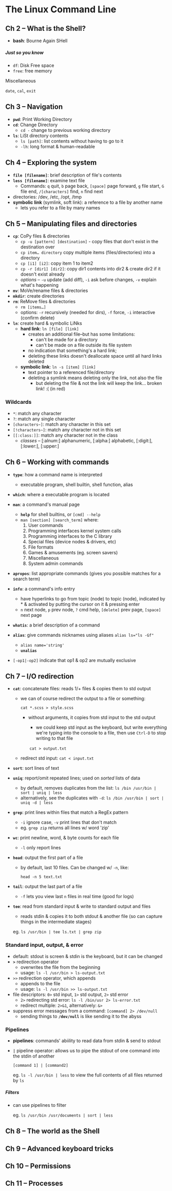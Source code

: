 # The Linux Command Line

## Ch 2 – What is the Shell?

* __bash__: Bourne Again SHell

##### Just so you know

* `df`: Disk Free space
* `free`: free memory

Miscellaneous

`date`, `cal`, `exit`



## Ch 3 – Navigation

* __`pwd`__: Print Working Directory
* __`cd`__: Change Directory
  * `cd -` change to previous working directory
* __`ls`__: LiSt directory contents
  * `ls [path]`: list contents without having to go to it
  * `-lh`: long format & human-readable



## Ch 4 – Exploring the system

* __`file [filename]`__: brief description of file's contents
* __`less [filename]`__: examine text file
  - Commands: `q` quit, `b` page back, `[space]` page forward, `g` file start, `G` file end, `/[characters]` find, `n` find next
* directories: /dev, /etc, /opt, /tmp
* __symbolic link__ (symlink, soft link): a reference to a file by another name
  - lets you refer to a file by many names



## Ch 5 – Manipulating files and directories

* __`cp`__: CoPy files & directories
  * `cp -u [pattern] [destination]` - copy files that don't exist in the destination over
  * `cp item… directory` copy multiple items (files/directories) into a directory
  * `cp [i1] [i2]`:  copy item 1 to item2
  * `cp -r [dir1] [dir2]`: copy dir1 contents into dir2 & create dir2 if it doesn't exist already
  * _options_ – `-u` update (add diff), `-i` ask before changes, `-v` explain what's happening
* __`mv`__: MoVe/rename files & directories
* __`mkdir`__: create directories
* __`rm`__: ReMove files & directories
  * `rm [items…]`
  * options: `-r` recursively (needed for dirs), `-f` force, `-i` interactive (confirm delete)
* __`ln`__: create hard & symbolic LiNks
  * __hard link__: `ln [file] [link]`
    * creates an additional file–but has some limitations:
      * can't be made for a directory
      * can't be made on a file outside its file system
    * no indication that something's a hard link;
    * deleting these links doesn't deallocate space until all hard links deleted
  * __symbolic link__: `ln -s [item] [link]`
    * text pointer to a referenced file/directory
    * deleting a symlink means deleting only the link, not also the file
      * but deleting the file & not the link will keep the link… broken link! :( (in red)



### Wildcards

* `*`: match any character
* `?`: match any single character
* `[characters~]`: match any character in this set
* `[!characters~]`: match any character not in this set
* `[[:class:]]`: match any character not in the class
  * _classes_ – [:alnum:] alphanumeric, [:alpha:] alphabetic, [:digit:], [:lower:], [:upper:]



## Ch 6 – Working with commands

* __`type`__: how a command name is interpreted
  * executable program, shell builtin, shell function, alias
* __`which`__: where a executable program is located
* __`man`__: a command's manual page
  * __`help`__ for shell builtins, or `[cmd] --help`
  * `man [section] [search_term]` where:
    1. User commands
    2. Programming interfaces kernel system calls
    3. Programming interfaces to the C library
    4. Special files (device nodes & drivers, etc)
    5. File formats
    6. Games & amusements (eg. screen savers)
    7. Miscellaneous
    8. System admin commands
* __`apropos`__: list appropriate commands (gives you possible matches for a search term)
* __`info`__: a command's info entry 
  * have hyperlinks to go from topic (node) to topic (node), indicated by * & activated by putting the cursor on it & pressing enter
  * `n` next node, `p` prev node, `?` cmd help, `[delete]` prev page, `[space]` next page
* __`whatis`__: a brief description of a command
* __`alias`__: give commands nicknames using aliases `alias ls="ls -Gf"`
  * `alias name='string'`
  * __`unalias`__


* `[-op1|-op2]` indicate that op1 & op2 are mutually exclusive



## Ch 7 – I/O redirection

* __`cat`__: concatenate files: reads 1/+ files & copies them to std output
  
  * we can of course redirect the output to a file or something:
    
    `cat *.scss > style.scss`
    
    * without arguments, it copies from std input to the std output
      
      * we could keep std input as the keyboard, but write everything we're typing into the console to a file, then use `Ctrl-D` to stop writing to that file
      
      ​	`cat > output.txt`
    
  * redirect std input: `cat < input.txt`
  
* __`sort`__: sort lines of text
  
* __`uniq`__: report/omit repeated lines; used on _sorted_ lists of data
  
  * by default, removes duplicates from the list: `ls /bin /usr/bin | sort | uniq | less`
  * alternatively, see the duplicates with `-d`: `ls /bin /usr/bin | sort | uniq -d | less`
  
* __`grep`__: print lines within files that match a RegEx pattern
  
  * `-i` ignore case, `-v` print lines that don't match
  * eg. `grep zip` returns all lines w/ word 'zip'
  
* __`wc`__: print newline, word, & byte counts for each file
  
  * `-l` only report lines
  
* __`head`__: output the first part of a file
  
  * by default, last 10 files. Can be changed w/ `-n`, like:
    
    `head -n 5 text.txt`
  
* __`tail`__: output the last part of a file
  
  * `-f` lets you view last `n` files in real time (good for logs)
  
* __`tee`__: read from standard input & write to standard output and files
  
  * reads stdin & copies it to both stdout & another file (so can capture things in the intermediate stages)
  
  eg. `ls /usr/bin | tee ls.txt | grep zip`

### Standard input, output, & error

* default: stdout is screen & stdin is the keyboard, but it can be changed
* __`>`__ redirection operator
  * overwrites the file from the beginning
  * usage: `ls -l /usr/bin > ls-output.txt`
* `>>` redirection operator, which appends
  * appends to the file
  * usage: `ls -l /usr/bin >> ls-output.txt`
* file descriptors: `0>` std input, `1>` std output, `2>` std error
  * `2>` redirecting std error: `ls -l /bin/usr 2> ls-error.txt`
  * redirect multiple: `2>&1`, alternatively: `&>`
* suppress error messages from a command: `[command] 2> /dev/null`
  * sending things to __`/dev/null`__ is like sending it to the abyss

### Pipelines

* __pipelines__: commands' abiility to read data from stdin & send to stdout
  
* __`|`__ pipeline operator: allows us to pipe the stdout of one command into the stdin of another
  
  `[command 1] | [command2]`
  
  eg. `ls -l /usr/bin | less` to view the full contents of all files returned by `ls`

##### Filters

* can use pipelines to filter
  
  eg. `ls /usr/bin /usr/documents | sort | less`



## Ch 8 – The world as the Shell

## Ch 9 – Advanced keyboard tricks

## Ch 10 – Permissions

## Ch 11 – Processes